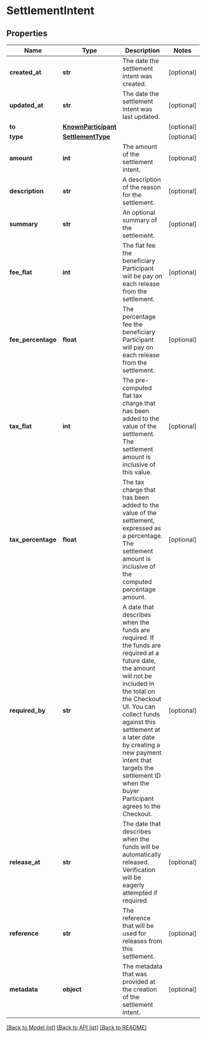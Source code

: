 # SettlementIntent

## Properties
Name | Type | Description | Notes
------------ | ------------- | ------------- | -------------
**created_at** | **str** | The date the settlement intent was created. | [optional] 
**updated_at** | **str** | The date the settlement intent was last updated. | [optional] 
**to** | [**KnownParticipant**](KnownParticipant.md) |  | [optional] 
**type** | [**SettlementType**](SettlementType.md) |  | [optional] 
**amount** | **int** | The amount of the settlement intent. | [optional] 
**description** | **str** | A description of the reason for the settlement. | [optional] 
**summary** | **str** | An optional summary of the settlement. | [optional] 
**fee_flat** | **int** | The flat fee the beneficiary Participant will be pay on each release from the settlement. | [optional] 
**fee_percentage** | **float** | The percentage fee the beneficiary Participant will pay on each release from the settlement. | [optional] 
**tax_flat** | **int** | The pre-computed flat tax charge that has been added to the value of the settlement. The settlement amount is inclusive of this value. | [optional] 
**tax_percentage** | **float** | The tax charge that has been added to the value of the settlement, expressed as a percentage. The settlement amount is inclusive of the computed percentage amount. | [optional] 
**required_by** | **str** | A date that describes when the funds are required. If the funds are required at a future date, the amount will not be included in the total on the Checkout UI.  You can collect funds against this settlement at a later date by creating a new payment intent that targets the settlement ID when the buyer Participant agrees to the Checkout. | [optional] 
**release_at** | **str** | The date that describes when the funds will be automatically released.  Verification will be eagerly attempted if required. | [optional] 
**reference** | **str** | The reference that will be used for releases from this settlement. | [optional] 
**metadata** | **object** | The metadata that was provided at the creation of the settlement intent. | [optional] 

[[Back to Model list]](../README.md#documentation-for-models) [[Back to API list]](../README.md#documentation-for-api-endpoints) [[Back to README]](../README.md)

